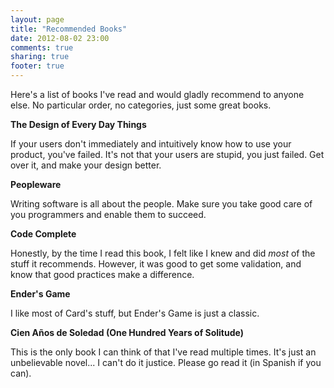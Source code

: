 ```yaml
---
layout: page
title: "Recommended Books"
date: 2012-08-02 23:00
comments: true
sharing: true
footer: true
---
```


Here's a list of books I've read and would gladly recommend to anyone else. No particular order, no categories, just some great books.

**The Design of Every Day Things**

If your users don't immediately and intuitively know how to use your product, you've failed. It's not that your users are stupid, you just failed. Get over it, and make your design better.

**Peopleware**

Writing software is all about the people. Make sure you take good care of you programmers and enable them to succeed.

**Code Complete**

Honestly, by the time I read this book, I felt like I knew and did *most* of the stuff it recommends. However, it was good to get some validation, and know that good practices make a difference.

**Ender's Game**

I like most of Card's stuff, but Ender's Game is just a classic.

**Cien Años de Soledad (One Hundred Years of Solitude)**

This is the only book I can think of that I've read multiple times. It's just an unbelievable novel... I can't do it justice. Please go read it (in Spanish if you can).

